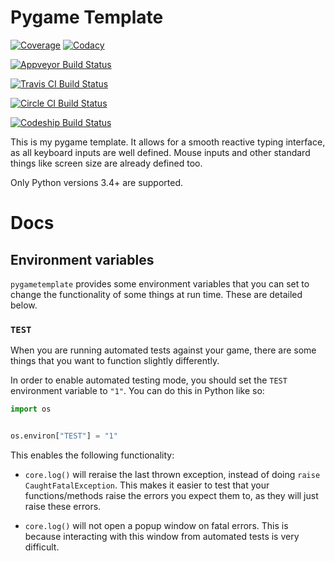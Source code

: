 # Pygame Template

[![Coverage][coverage-image]][coverage-url]
[![Codacy][codacy-image]][codacy-url]

[![Appveyor Build Status][appveyor-image]][appveyor-url]

[![Travis CI Build Status][travis-ci-image]][travis-ci-url]

[![Circle CI Build Status][circle-ci-image]][circle-ci-url]

[![Codeship Build Status][codeship-image]][codeship-url]

This is my pygame template. It allows for a smooth reactive typing interface,
as all keyboard inputs are well defined.
Mouse inputs and other standard things like screen size are already defined too.

Only Python versions 3.4+ are supported.


[appveyor-image]: https://ci.appveyor.com/api/projects/status/ex4iedu3u9hdae2w/branch/master?svg=true
[appveyor-url]: https://ci.appveyor.com/project/AndyDeany/pygame-template
[travis-ci-image]: https://travis-ci.org/AndyDeany/pygame-template.svg?branch=master
[travis-ci-url]: https://travis-ci.org/AndyDeany/pygame-template
[circle-ci-image]: https://circleci.com/gh/AndyDeany/pygame-template.svg?style=shield&circle-token=:circle-token
[circle-ci-url]: https://circleci.com/gh/AndyDeany/pygame-template
[codeship-image]: https://app.codeship.com/projects/486535b0-a44a-0134-b91e-463a26eaa663/status?branch=master
[codeship-url]: https://app.codeship.com/projects/190482
[coverage-image]: https://api.codacy.com/project/badge/Coverage/8767091123c14b6a90ec5902069b4c9e
[coverage-url]: https://www.codacy.com/app/AndyDeany/pygame-template?utm_source=github.com&utm_medium=referral&utm_content=AndyDeany/pygame-template&utm_campaign=Badge_Coverage
[codacy-image]: https://api.codacy.com/project/badge/Grade/8767091123c14b6a90ec5902069b4c9e
[codacy-url]: https://www.codacy.com/app/AndyDeany/pygame-template?utm_source=github.com&amp;utm_medium=referral&amp;utm_content=AndyDeany/pygame-template&amp;utm_campaign=Badge_Grade

# Docs

## Environment variables

`pygametemplate` provides some environment variables that you can set to
change the functionality of some things at run time.
These are detailed below.

### `TEST`

When you are running automated tests against your game,
there are some things that you want to function slightly differently.

In order to enable automated testing mode,
you should set the `TEST` environment variable to `"1"`.
You can do this in Python like so:

```Python
import os


os.environ["TEST"] = "1"
```

This enables the following functionality:

* `core.log()` will reraise the last thrown exception,
instead of doing `raise CaughtFatalException`.
This makes it easier to test that your functions/methods raise
the errors you expect them to, as they will just raise these errors.

* `core.log()` will not open a popup window on fatal errors.
This is because interacting with this window from automated tests is very difficult.
